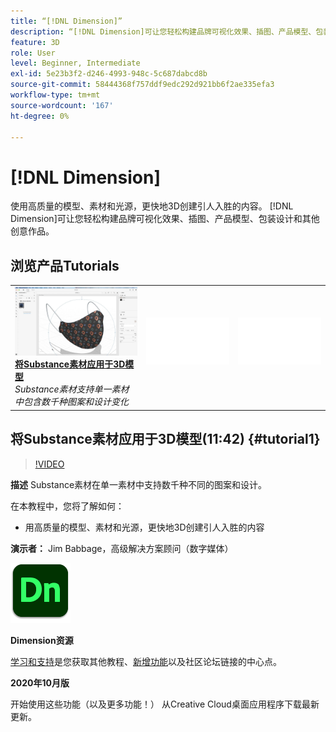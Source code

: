 ```yaml
---
title: “[!DNL Dimension]”
description: “[!DNL Dimension]可让您轻松构建品牌可视化效果、插图、产品模型、包装设计和其他创意作品”
feature: 3D
role: User
level: Beginner, Intermediate
exl-id: 5e23b3f2-d246-4993-948c-5c687dabcd8b
source-git-commit: 58444368f757ddf9edc292d921bb6f2ae335efa3
workflow-type: tm+mt
source-wordcount: '167'
ht-degree: 0%

---
```


# [!DNL Dimension]

使用高质量的模型、素材和光源，更快地3D创建引人入胜的内容。 [!DNL Dimension]可让您轻松构建品牌可视化效果、插图、产品模型、包装设计和其他创意作品。

## 浏览产品Tutorials

<table style="table-layout:fixed">
<tr>
 <td>
   <a href="dimension.md#tutorial1">
      <img alt="将Substance素材应用于3D模型" src="../assets/dimension_substanceAndGraphics_babbage_thumbnail.jpg" />
   </a>
    <div>
   <a href="dimension.md#tutorial1"><strong>将Substance素材应用于3D模型</strong></a>
    </div>
    <em>Substance素材支持单一素材中包含数千种图案和设计变化</em>
    <br>
  </td>
  <td>
    <img alt="间隔物" src="../assets/Whitespacer.png" />
    <div>
    <br>
  </td>
  <td>
    <img alt="间隔物" src="../assets/Whitespacer.png" />
    <div>
    <br>
  </td>
</tr>
</table>

## 将Substance素材应用于3D模型(11:42) {#tutorial1}

>[!VIDEO](https://video.tv.adobe.com/v/326944?hidetitle=true)

**描述**
Substance素材在单一素材中支持数千种不同的图案和设计。

在本教程中，您将了解如何：
* 用高质量的模型、素材和光源，更快地3D创建引人入胜的内容

**演示者：**
Jim Babbage，高级解决方案顾问（数字媒体）

![Dimension徽标](../assets/dn_appicon_96.png)

**Dimension资源**

[学习和支持](https://helpx.adobe.com/support/dimension.html)是您获取其他教程、[新增功能](https://helpx.adobe.com/dimension/user-guide.html/dimension/using/whats-new.ug.html)以及社区论坛链接的中心点。

**2020年10月版**

开始使用这些功能（以及更多功能！） 从Creative Cloud桌面应用程序下载最新更新。
